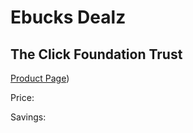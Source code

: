 
# Ebucks Dealz
## The Click Foundation Trust
[Product Page](https://www.ebucks.com/web/shop/productSelected.do?prodId=1190767961&catId=37550936))

Price:


Savings:



	